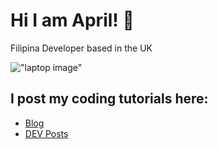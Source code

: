 # Hi I am April! 👋 
Filipina Developer based in the UK

!["laptop image"](https://aralovelace.files.wordpress.com/2021/03/purple-and-cream-developer-business-card.png)

## I post my coding tutorials here:

- [Blog](https://aralovelace.dev)
- [DEV Posts](https://dev.to/aralovelace)



